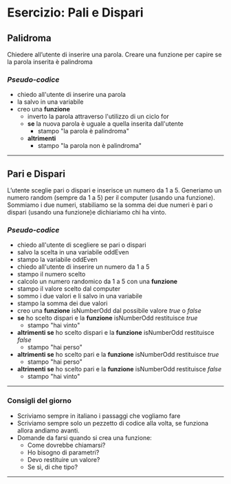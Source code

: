 # **Esercizio: Pali e Dispari**

## Palidroma

Chiedere all’utente di inserire una parola.
Creare una funzione per capire se la parola inserita è palindroma

### *Pseudo-codice*

- chiedo all'utente di inserire una parola
- la salvo in una variabile
- creo una **funzione**
    - inverto la parola attraverso l'utilizzo di un ciclo for
    - **se** la nuova parola è uguale a quella inserita dall'utente
        - stampo "la parola è palindroma"
    - **altrimenti**
        - stampo "la parola non è palindroma"

---

## Pari e Dispari

L’utente sceglie pari o dispari e inserisce un numero da 1 a 5.
Generiamo un numero random (sempre da 1 a 5) per il computer (usando una funzione).
Sommiamo i due numeri, stabiliamo se la somma dei due numeri è pari o dispari (usando una funzione)e dichiariamo chi ha vinto.

### *Pseudo-codice*
- chiedo all'utente di scegliere se pari o dispari 
- salvo la scelta in una variabile oddEven 
- stampo la variabile oddEven
- chiedo all'utente di inserire un numero da 1 a 5
- stampo il numero scelto
- calcolo un numero randomico da 1 a 5 con una **funzione**
- stampo il valore scelto dal computer
- sommo i due valori e li salvo in una variabile
- stampo la somma dei due valori
- creo una **funzione** isNumberOdd dal possibile valore *true* o *false*
- **se** ho scelto dispari e la **funzione** isNumberOdd restituisce *true*
    - stampo "hai vinto"
- **altrimenti se** ho scelto dispari e la **funzione** isNumberOdd restituisce *false*
    - stampo "hai perso"
- **altrimenti se** ho scelto pari e la **funzione** isNumberOdd restituisce *true*
    - stampo "hai perso"
- **altrimenti se** ho scelto pari e la **funzione** isNumberOdd restituisce *false*
    - stampo "hai vinto"

 




---

### Consigli del giorno

- Scriviamo sempre in italiano i passaggi che vogliamo fare
- Scriviamo sempre solo un pezzetto di codice alla volta, se funziona allora andiamo avanti.
- Domande da  farsi quando si crea una funzione:
    - Come dovrebbe chiamarsi?
    - Ho bisogno di parametri?
    - Devo restituire un valore?
    - Se sì, di che tipo?
---